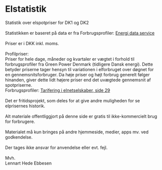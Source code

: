 # Elstatistik
Statistik over elspotpriser for DK1 og DK2<br><br>
Statistikken er baseret på data er fra Forbrugsprofiler: <a href="https://www.energidataservice.dk/">Energi data service</a><br><br>
Priser er i DKK inkl. moms.<br><br>
Profilpriser:<br>
Priser for hele dage, måneder og kvartaler er vægtet i forhold til forbrugsprofiler fra Green Power Denmark (tidligere Dansk energi). Dette betyder priserne tager hensyn til variationen i elforbruget over døgnet for en gennemsnitsforbruger. Da høje priser og højt forbrug generelt følger hinanden, giver dette lidt højere priser end det uvægtede gennemsnit af spotpriserne.<br>
Forbrugsprofiler: <a href="https://www.danskenergi.dk/sites/danskenergi.dk/files/media/dokumenter/2017-10/PrincipnotatTarifmodel20.pdf?fbclid=IwAR2FkWNp-kHdvqwH0-DUnlWWUWOLcrEBB6I4wuwkLXGnyFmDR_2Ctdswj2U">Tarifering i elnetselskaber, side 29</a><br><br>
Det er fritidsprojekt, som deles for at give andre muligheden for se elprisernes historik.<br><br>
Alt materiale offentliggjort på denne side er gratis til ikke-kommercielt brug for forbrugere.<br><br>
Materialet må kun bringes på andre hjemmeside, medier, apps mv. ved godkendelse.<br><br>
Der tages ikke ansvar for anvendelse eller evt. fejl.<br><br>
Mvh.<br>
Lennart Hede Ebbesen<br>
